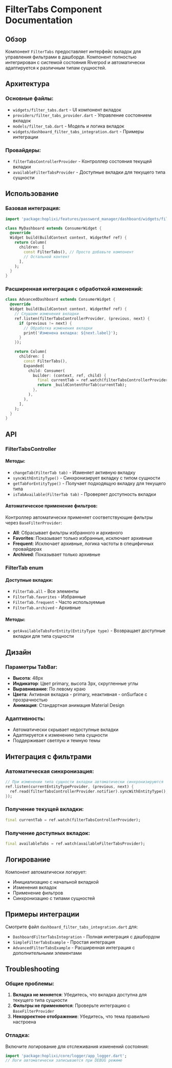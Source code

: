 # FilterTabs Component Documentation

## Обзор

Компонент `FilterTabs` предоставляет интерфейс вкладок для управления фильтрами в дашборде. Компонент полностью интегрирован с системой состояния Riverpod и автоматически адаптируется к различным типам сущностей.

## Архитектура

### Основные файлы:
- `widgets/filter_tabs.dart` - UI компонент вкладок
- `providers/filter_tabs_provider.dart` - Управление состоянием вкладок
- `models/filter_tab.dart` - Модель и логика вкладок
- `widgets/dashboard_filter_tabs_integration.dart` - Примеры интеграции

### Провайдеры:
- `filterTabsControllerProvider` - Контроллер состояния текущей вкладки
- `availableFilterTabsProvider` - Доступные вкладки для текущего типа сущности

## Использование

### Базовая интеграция:

```dart
import 'package:hoplixi/features/password_manager/dashboard/widgets/filter_tabs.dart';

class MyDashboard extends ConsumerWidget {
  @override
  Widget build(BuildContext context, WidgetRef ref) {
    return Column(
      children: [
        const FilterTabs(), // Просто добавьте компонент
        // Остальной контент
      ],
    );
  }
}
```

### Расширенная интеграция с обработкой изменений:

```dart
class AdvancedDashboard extends ConsumerWidget {
  @override
  Widget build(BuildContext context, WidgetRef ref) {
    // Слушаем изменения вкладки
    ref.listen(filterTabsControllerProvider, (previous, next) {
      if (previous != next) {
        // Обработка изменения вкладки
        print('Изменена вкладка: ${next.label}');
      }
    });

    return Column(
      children: [
        const FilterTabs(),
        Expanded(
          child: Consumer(
            builder: (context, ref, child) {
              final currentTab = ref.watch(filterTabsControllerProvider);
              return _buildContentForTab(currentTab);
            },
          ),
        ),
      ],
    );
  }
}
```

## API

### FilterTabsController

#### Методы:
- `changeTab(FilterTab tab)` - Изменяет активную вкладку
- `syncWithEntityType()` - Синхронизирует вкладку с типом сущности
- `getTabForEntityType()` - Получает подходящую вкладку для текущего типа
- `isTabAvailable(FilterTab tab)` - Проверяет доступность вкладки

#### Автоматическое применение фильтров:
Контроллер автоматически применяет соответствующие фильтры через `BaseFilterProvider`:

- **All**: Сбрасывает фильтры избранного и архивного
- **Favorites**: Показывает только избранные, исключает архивные
- **Frequent**: Исключает архивные, логика частоты в специфичных провайдерах
- **Archived**: Показывает только архивные

### FilterTab enum

#### Доступные вкладки:
- `FilterTab.all` - Все элементы
- `FilterTab.favorites` - Избранные
- `FilterTab.frequent` - Часто используемые
- `FilterTab.archived` - Архивные

#### Методы:
- `getAvailableTabsForEntity(EntityType type)` - Возвращает доступные вкладки для типа сущности

## Дизайн

### Параметры TabBar:
- **Высота**: 48px
- **Индикатор**: Цвет primary, высота 3px, скругленные углы
- **Выравнивание**: По левому краю
- **Цвета**: Активная вкладка - primary, неактивная - onSurface с прозрачностью
- **Анимация**: Стандартная анимация Material Design

### Адаптивность:
- Автоматически скрывает недоступные вкладки
- Адаптируется к изменению типа сущности
- Поддерживает светлую и темную темы

## Интеграция с фильтрами

### Автоматическая синхронизация:
```dart
// При изменении типа сущности вкладки автоматически синхронизируются
ref.listen(currentEntityTypeProvider, (previous, next) {
  ref.read(filterTabsControllerProvider.notifier).syncWithEntityType();
});
```

### Получение текущей вкладки:
```dart
final currentTab = ref.watch(filterTabsControllerProvider);
```

### Получение доступных вкладок:
```dart
final availableTabs = ref.watch(availableFilterTabsProvider);
```

## Логирование

Компонент автоматически логирует:
- Инициализацию с начальной вкладкой
- Изменения вкладок
- Применение фильтров
- Синхронизацию с типами сущностей

## Примеры интеграции

Смотрите файл `dashboard_filter_tabs_integration.dart` для:
- `DashboardFilterTabsIntegration` - Полная интеграция с дашбордом
- `SimpleFilterTabsExample` - Простая интеграция
- `AdvancedFilterTabsExample` - Расширенная интеграция с дополнительными элементами

## Troubleshooting

### Общие проблемы:

1. **Вкладка не меняется**: Убедитесь, что вкладка доступна для текущего типа сущности
2. **Фильтры не применяются**: Проверьте интеграцию с `BaseFilterProvider`
3. **Некорректное отображение**: Убедитесь, что тема правильно настроена

### Отладка:
Включите логирование для отслеживания изменений состояния:
```dart
import 'package:hoplixi/core/logger/app_logger.dart';
// Логи автоматически записываются при DEBUG режиме
```